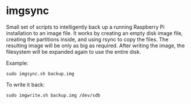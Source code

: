# imgsync

Small set of scripts to intelligently back up a running Raspberry Pi installation to an image file. It works by creating an empty disk image file, creating the partitions inside, and using rsync to copy the files. The resulting image will be only as big as required. After writing the image, the filesystem will be expanded again to use the entire disk.

Example:

```
sudo imgsync.sh backup.img
```

To write it back:
```
sudo imgwrite.sh backup.img /dev/sdb
```
